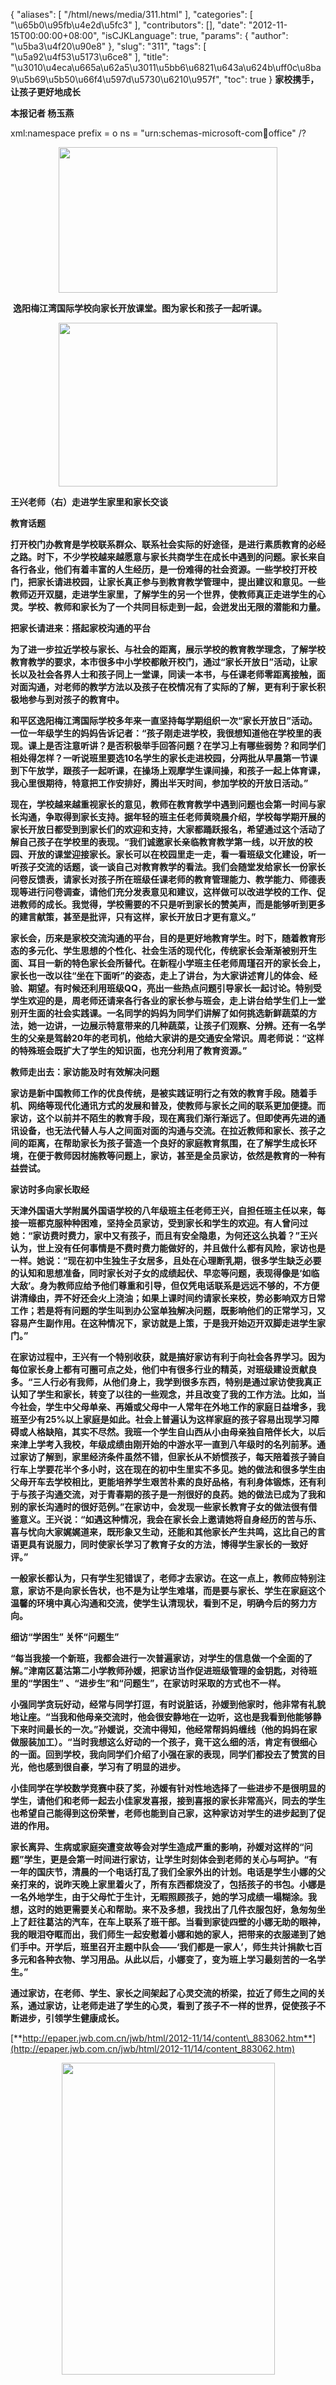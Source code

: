 {
    "aliases": [
        "/html/news/media/311.html"
    ],
    "categories": [
        "\u65b0\u95fb\u4e2d\u5fc3"
    ],
    "contributors": [],
    "date": "2012-11-15T00:00:00+08:00",
    "isCJKLanguage": true,
    "params": {
        "author": "\u5ba3\u4f20\u90e8"
    },
    "slug": "311",
    "tags": [
        "\u5a92\u4f53\u5173\u6ce8"
    ],
    "title": "\u3010\u4eca\u665a\u62a5\u3011\u5bb6\u6821\u643a\u624b\uff0c\u8ba9\u5b69\u5b50\u66f4\u597d\u5730\u6210\u957f",
    "toc": true
}
**家校携手，让孩子更好地成长**

**本报记者 杨玉燕** 

xml:namespace prefix = o ns = "urn:schemas-microsoft-com:office:office" /?

**<img
    src="https://cdn.tfls.online/mirror/full/b6778758d61c6baeae23fa54abb166da2e95e02e.jpg"
    style="display:block;margin-left:auto;margin-right:auto;"
    decoding="async"
    fetchpriority="auto"
    loading="lazy"
    height="233"
    width="350"
/>**

 **逸阳梅江湾国际学校向家长开放课堂。图为家长和孩子一起听课。** 

**<img
    src="https://cdn.tfls.online/mirror/full/8a7d8bf2f84bcbc3ffe14e8eb00e725a4bef8714.jpg"
    style="display:block;margin-left:auto;margin-right:auto;"
    decoding="async"
    fetchpriority="auto"
    loading="lazy"
    height="262"
    width="350"
/>**

**王兴老师（右）走进学生家里和家长交谈** 

**教育话题**

**打开校门办教育是学校联系群众、联系社会实际的好途径，是进行素质教育的必经之路。时下，不少学校越来越愿意与家长共商学生在成长中遇到的问题。家长来自各行各业，他们有着丰富的人生经历，是一份难得的社会资源。一些学校打开校门，把家长请进校园，让家长真正参与到教育教学管理中，提出建议和意见。一些教师迈开双腿，走进学生家里，了解学生的另一个世界，使教师真正走进学生的心灵。学校、教师和家长为了一个共同目标走到一起，会迸发出无限的潜能和力量。**

**把家长请进来：搭起家校沟通的平台**

**为了进一步拉近学校与家长、与社会的距离，展示学校的教育教学理念，了解学校教育教学的要求，本市很多中小学校都敞开校门，通过“家长开放日”活动，让家长以及社会各界人士和孩子同上一堂课，同读一本书，与任课老师零距离接触，面对面沟通，对老师的教学方法以及孩子在校情况有了实际的了解，更有利于家长积极地参与到对孩子的教育中。**

**和平区逸阳梅江湾国际学校多年来一直坚持每学期组织一次“家长开放日”活动。一位一年级学生的妈妈告诉记者：“孩子刚走进学校，我很想知道他在学校里的表现。课上是否注意听讲？是否积极举手回答问题？在学习上有哪些弱势？和同学们相处得怎样？一听说班里要选10名学生的家长走进校园，分两批从早晨第一节课到下午放学，跟孩子一起听课，在操场上观摩学生课间操，和孩子一起上体育课，我心里很期待，特意把工作安排好，腾出半天时间，参加学校的开放日活动。”**

**现在，学校越来越重视家长的意见，教师在教育教学中遇到问题也会第一时间与家长沟通，争取得到家长支持。据年轻的班主任老师黄晓晨介绍，学校每学期开展的家长开放日都受到到家长们的欢迎和支持，大家都踊跃报名，希望通过这个活动了解自己孩子在学校里的表现。“我们诚邀家长亲临教育教学第一线，以开放的校园、开放的课堂迎接家长。家长可以在校园里走一走，看一看班级文化建设，听一听孩子交流的话题，谈一谈自己对教育教学的看法。我们会随堂发给家长一份家长问卷反馈表，请家长对孩子所在班级任课老师的教育管理能力、教学能力、师德表现等进行问卷调查，请他们充分发表意见和建议，这样做可以改进学校的工作、促进教师的成长。我觉得，学校需要的不只是听到家长的赞美声，而是能够听到更多的建言献策，甚至是批评，只有这样，家长开放日才更有意义。”**

**家长会，历来是家校交流沟通的平台，目的是更好地教育学生。时下，随着教育形态的多元化、学生思想的个性化、社会生活的现代化，传统家长会渐渐被别开生面、耳目一新的特色家长会所替代。在新程小学班主任老师周瑾召开的家长会上，家长也一改以往“坐在下面听”的姿态，走上了讲台，为大家讲述育儿的体会、经验、期望。有时候还利用班级QQ，亮出一些热点问题引导家长一起讨论。特别受学生欢迎的是，周老师还请来各行各业的家长参与班会，走上讲台给学生们上一堂别开生面的社会实践课。一名同学的妈妈为同学们讲解了如何挑选新鲜蔬菜的方法，她一边讲，一边展示特意带来的几种蔬菜，让孩子们观察、分辨。还有一名学生的父亲是驾龄20年的老司机，他给大家讲的是交通安全常识。周老师说：“这样的特殊班会既扩大了学生的知识面，也充分利用了教育资源。”**

**教师走出去：家访能及时有效解决问题**

**家访是新中国教师工作的优良传统，是被实践证明行之有效的教育手段。随着手机、网络等现代化通讯方式的发展和普及，使教师与家长之间的联系更加便捷。而家访，这个以前并不陌生的教育手段，现在离我们渐行渐远了。但即使再先进的通讯设备，也无法代替人与人之间面对面的沟通与交流。在拉近教师和家长、孩子之间的距离，在帮助家长为孩子营造一个良好的家庭教育氛围，在了解学生成长环境，在便于教师因材施教等问题上，家访，甚至是全员家访，依然是教育的一种有益尝试。**

**家访时多向家长取经**

**天津外国语大学附属外国语学校的八年级班主任老师王兴，自担任班主任以来，每接一班都克服种种困难，坚持全员家访，受到家长和学生的欢迎。有人曾问过她：“家访费时费力，家中又有孩子，而且有安全隐患，为何还这么执着？”王兴认为，世上没有任何事情是不费时费力能做好的，并且做什么都有风险，家访也是一样。她说：“现在初中生独生子女居多，且处在心理断乳期，很多学生缺乏必要的认知和思想准备，同时家长对子女的成绩起伏、早恋等问题，表现得像是‘如临大敌’。身为教师应给予他们尊重和引导，但仅凭电话联系是远远不够的，不方便讲清缘由，弄不好还会火上浇油；如果上课时间约请家长来校，势必影响双方日常工作；若是将有问题的学生叫到办公室单独解决问题，既影响他们的正常学习，又容易产生副作用。在这种情况下，家访就是上策，于是我开始迈开双脚走进学生家门。”**

**在家访过程中，王兴有一个特别收获，就是搞好家访有利于向社会各界学习。因为每位家长身上都有可圈可点之处，他们中有很多行业的精英，对班级建设贡献良多。“三人行必有我师，从他们身上，我学到很多东西，特别是通过家访使我真正认知了学生和家长，转变了以往的一些观念，并且改变了我的工作方法。比如，当今社会，学生中父母单亲、再婚或父母中一人常年在外地工作的家庭日益增多，我班至少有25%以上家庭是如此。社会上普遍认为这样家庭的孩子容易出现学习障碍或人格缺陷，其实不尽然。我班一个学生自山西从小由母亲独自陪伴长大，以后来津上学考入我校，年级成绩由刚开始的中游水平一直到八年级时的名列前茅。通过家访了解到，家里经济条件虽然不错，但家长从不娇惯孩子，每天陪着孩子骑自行车上学要花半个多小时，这在现在的初中生里实不多见。她的做法和很多学生由父母开车去学校相比，更能培养学生艰苦朴素的良好品格，有利身体锻炼，还有利于与孩子沟通交流，对于青春期的孩子是一剂很好的良药。她的做法已成为了我和别的家长沟通时的很好范例。”在家访中，会发现一些家长教育子女的做法很有借鉴意义。王兴说：“如遇这种情况，我会在家长会上邀请她将自身经历的苦与乐、喜与忧向大家娓娓道来，既形象又生动，还能和其他家长产生共鸣，这比自己的言语更具有说服力，同时使家长学习了教育子女的方法，博得学生家长的一致好评。”**

**一般家长都认为，只有学生犯错误了，老师才去家访。在这一点上，教师应特别注意，家访不是向家长告状，也不是为让学生难堪，而是要与家长、学生在家庭这个温馨的环境中真心沟通和交流，使学生认清现状，看到不足，明确今后的努力方向。**

**细访“学困生” 关怀“问题生”**

**“每当我接一个新班，我都会进行一次普遍家访，对学生的信息做一个全面的了解。”津南区葛沽第二小学教师孙媛，把家访当作促进班级管理的金钥匙，对待班里的“学困生” 、“进步生”和“问题生”，在家访时采取的方式也不一样。**

**小强同学贪玩好动，经常与同学打逗，有时说脏话，孙媛到他家时，他非常有礼貌地让座。“当我和他母亲交流时，他会很安静地在一边听，这也是我看到他能够静下来时间最长的一次。”孙媛说，交流中得知，他经常帮妈妈缠线（他的妈妈在家做服装加工）。“当时我想这么好动的一个孩子，竟干这么细的活，肯定有很细心的一面。回到学校，我向同学们介绍了小强在家的表现，同学们都投去了赞赏的目光，他也感到很自豪，学习有了明显的进步。**

**小佳同学在学校数学竞赛中获了奖，孙媛有针对性地选择了一些进步不是很明显的学生，请他们和老师一起去小佳家发喜报，接到喜报的家长非常高兴，同去的学生也希望自己能得到这份荣誉，老师也能到自己家，这种家访对学生的进步起到了促进的作用。**

**家长离异、生病或家庭突遭变故等会对学生造成严重的影响，孙媛对这样的“问题”学生，更是会第一时间进行家访，让学生时刻体会到老师的关心与呵护。“有一年的国庆节，清晨的一个电话打乱了我们全家外出的计划。电话是学生小娜的父亲打来的，说昨天晚上家里着火了，所有东西都烧没了，包括孩子的书包。小娜是一名外地学生，由于父母忙于生计，无暇照顾孩子，她的学习成绩一塌糊涂。我想，这时的她更需要关心和帮助。来不及多想，我找出了几件衣服包好，急匆匆坐上了赶往葛沽的汽车，在车上联系了班干部。当看到家徒四壁的小娜无助的眼神，我的眼泪夺眶而出，我们师生一起安慰着小娜和她的家人，把带来的衣服递到了她们手中。开学后，班里召开主题中队会——‘我们都是一家人’，师生共计捐款七百多元和各种衣物、学习用品。从此以后，小娜变了，变为班上学习最刻苦的一名学生。”**

**通过家访，在老师、学生、家长之间架起了心灵交流的桥梁，拉近了师生之间的关系，通过家访，让老师走进了学生的心灵，看到了孩子不一样的世界，促使孩子不断进步，引领学生健康成长。**

[**http://epaper.jwb.com.cn/jwb/html/2012-11/14/content\_883062.htm**](http://epaper.jwb.com.cn/jwb/html/2012-11/14/content_883062.htm)


<img
    src="https://cdn.tfls.online/mirror/full/413b20a2ce484f9873c31753fe0b32d6ad8f4a10.jpg"
    style="display:block;margin-left:auto;margin-right:auto;"
    decoding="async"
    fetchpriority="auto"
    loading="lazy"
    height="499"
    width="341"
/>

